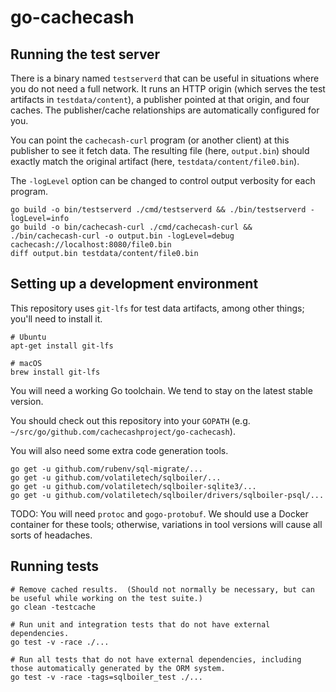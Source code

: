 # go-cachecash

## Running the test server

There is a binary named `testserverd` that can be useful in situations where you do not need a full network.  It runs an
HTTP origin (which serves the test artifacts in `testdata/content`), a publisher pointed at that origin, and four
caches.  The publisher/cache relationships are automatically configured for you.

You can point the `cachecash-curl` program (or another client) at this publisher to see it fetch data.  The resulting
file (here, `output.bin`) should exactly match the original artifact (here, `testdata/content/file0.bin`).

The `-logLevel` option can be changed to control output verbosity for each program.

```
go build -o bin/testserverd ./cmd/testserverd && ./bin/testserverd -logLevel=info
go build -o bin/cachecash-curl ./cmd/cachecash-curl && ./bin/cachecash-curl -o output.bin -logLevel=debug cachecash://localhost:8080/file0.bin
diff output.bin testdata/content/file0.bin
```

## Setting up a development environment

This repository uses `git-lfs` for test data artifacts, among other things; you'll need to install it.

```
# Ubuntu
apt-get install git-lfs

# macOS
brew install git-lfs
```

You will need a working Go toolchain.  We tend to stay on the latest stable version.

You should check out this repository into your `GOPATH` (e.g. `~/src/go/github.com/cachecashproject/go-cachecash`).

You will also need some extra code generation tools.

```
go get -u github.com/rubenv/sql-migrate/...
go get -u github.com/volatiletech/sqlboiler/...
go get -u github.com/volatiletech/sqlboiler-sqlite3/...
go get -u github.com/volatiletech/sqlboiler/drivers/sqlboiler-psql/...
```

TODO: You will need `protoc` and `gogo-protobuf`.  We should use a Docker container for these tools; otherwise,
variations in tool versions will cause all sorts of headaches.

## Running tests

```
# Remove cached results.  (Should not normally be necessary, but can be useful while working on the test suite.)
go clean -testcache

# Run unit and integration tests that do not have external dependencies.
go test -v -race ./...

# Run all tests that do not have external dependencies, including those automatically generated by the ORM system.
go test -v -race -tags=sqlboiler_test ./...
```
